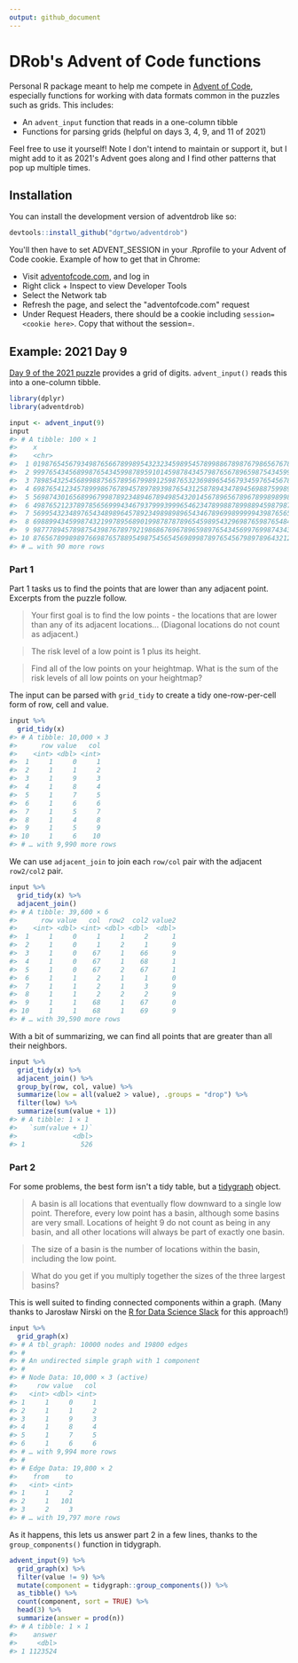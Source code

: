 ```yaml
---
output: github_document
---
```


<!-- README.md is generated from README.Rmd. Please edit that file -->



# DRob's Advent of Code functions

<!-- badges: start -->
<!-- badges: end -->

Personal R package meant to help me compete in [Advent of Code](https://adventofcode.com/), especially functions for working with data formats common in the puzzles such as grids. This includes:

* An `advent_input` function that reads in a one-column tibble
* Functions for parsing grids (helpful on days 3, 4, 9, and 11 of 2021)

Feel free to use it yourself! Note I don't intend to maintain or support it, but I might add to it as 2021's Advent goes along and I find other patterns that pop up multiple times.

## Installation

You can install the development version of adventdrob like so:

``` r
devtools::install_github("dgrtwo/adventdrob")
```

You'll then have to set ADVENT_SESSION in your .Rprofile to your Advent of Code cookie. Example of how to get that in Chrome:

* Visit [adventofcode.com](https://adventofcode.com/), and log in
* Right click + Inspect to view Developer Tools
* Select the Network tab
* Refresh the page, and select the "adventofcode.com" request
* Under Request Headers, there should be a cookie including `session=<cookie here>`. Copy that without the session=.

## Example: 2021 Day 9

[Day 9 of the 2021 puzzle](https://adventofcode.com/2021/day/9) provides a grid of digits. `advent_input()` reads this into a one-column tibble.


```r
library(dplyr)
library(adventdrob)

input <- advent_input(9)
input
#> # A tibble: 100 × 1
#>    x                                                                                                   
#>    <chr>                                                                                               
#>  1 0198765456793498765667899895432323459895457899886789876798656767890198989323997654321296543219876545
#>  2 9997654345689987654345998789591014598784345798765678965987543459921987978919876543210989694998765432
#>  3 7898543254568998875657895679989125987653236989654567934597654567899876869899989874349978989899654321
#>  4 6987654123457899986767894578978939876543125878943478945698875998954945756789999965498769876789965432
#>  5 5698743016568996799878923489467894985432014567896567896789989899893234545678999876987658765679896545
#>  6 4987652123789785656999434679379993999654623478998878998894598798789101234567893989876543434598789956
#>  7 5699543234897654348989645789234989898965434678969989999943987656578992345778932398765432125987679897
#>  8 6988994345998743219978956890199878787896545989543296987659876548467889476799321459989521019876565689
#>  9 9877789457898754398767897921986867696789659897654345699769987434345678987896430124987632129865434578
#> 10 8765678998989766987657889549875456545698998789765456798978964321234589398989945786798747634987521289
#> # … with 90 more rows
```

### Part 1

Part 1 tasks us to find the points that are lower than any adjacent point. Excerpts from the puzzle follow.

> Your first goal is to find the low points - the locations that are lower than any of its adjacent locations... (Diagonal locations do not count as adjacent.)

> The risk level of a low point is 1 plus its height.

> Find all of the low points on your heightmap. What is the sum of the risk levels of all low points on your heightmap?

The input can be parsed with `grid_tidy` to create a tidy one-row-per-cell form of row, cell and value.


```r
input %>%
  grid_tidy(x)
#> # A tibble: 10,000 × 3
#>      row value   col
#>    <int> <dbl> <int>
#>  1     1     0     1
#>  2     1     1     2
#>  3     1     9     3
#>  4     1     8     4
#>  5     1     7     5
#>  6     1     6     6
#>  7     1     5     7
#>  8     1     4     8
#>  9     1     5     9
#> 10     1     6    10
#> # … with 9,990 more rows
```

We can use `adjacent_join` to join each `row/col` pair with the adjacent `row2/col2` pair.


```r
input %>%
  grid_tidy(x) %>%
  adjacent_join()
#> # A tibble: 39,600 × 6
#>      row value   col  row2  col2 value2
#>    <int> <dbl> <int> <dbl> <dbl>  <dbl>
#>  1     1     0     1     1     2      1
#>  2     1     0     1     2     1      9
#>  3     1     0    67     1    66      9
#>  4     1     0    67     1    68      1
#>  5     1     0    67     2    67      1
#>  6     1     1     2     1     1      0
#>  7     1     1     2     1     3      9
#>  8     1     1     2     2     2      9
#>  9     1     1    68     1    67      0
#> 10     1     1    68     1    69      9
#> # … with 39,590 more rows
```

With a bit of summarizing, we can find all points that are greater than all their neighbors.


```r
input %>%
  grid_tidy(x) %>%
  adjacent_join() %>%
  group_by(row, col, value) %>%
  summarize(low = all(value2 > value), .groups = "drop") %>%
  filter(low) %>%
  summarize(sum(value + 1))
#> # A tibble: 1 × 1
#>   `sum(value + 1)`
#>              <dbl>
#> 1              526
```

### Part 2

For some problems, the best form isn't a tidy table, but a [tidygraph](https://github.com/thomasp85/tidygraph) object.

> A basin is all locations that eventually flow downward to a single low point. Therefore, every low point has a basin, although some basins are very small. Locations of height 9 do not count as being in any basin, and all other locations will always be part of exactly one basin.

> The size of a basin is the number of locations within the basin, including the low point.

> What do you get if you multiply together the sizes of the three largest basins?

This is well suited to finding connected components within a graph. (Many thanks to Jarosław Nirski on the [R for Data Science Slack](https://rfordatascience.slack.com/) for this approach!)


```r
input %>%
  grid_graph(x)
#> # A tbl_graph: 10000 nodes and 19800 edges
#> #
#> # An undirected simple graph with 1 component
#> #
#> # Node Data: 10,000 × 3 (active)
#>     row value   col
#>   <int> <dbl> <int>
#> 1     1     0     1
#> 2     1     1     2
#> 3     1     9     3
#> 4     1     8     4
#> 5     1     7     5
#> 6     1     6     6
#> # … with 9,994 more rows
#> #
#> # Edge Data: 19,800 × 2
#>    from    to
#>   <int> <int>
#> 1     1     2
#> 2     1   101
#> 3     2     3
#> # … with 19,797 more rows
```

As it happens, this lets us answer part 2 in a few lines, thanks to the `group_components()` function in tidygraph.


```r
advent_input(9) %>%
  grid_graph(x) %>%
  filter(value != 9) %>%
  mutate(component = tidygraph::group_components()) %>%
  as_tibble() %>%
  count(component, sort = TRUE) %>%
  head(3) %>%
  summarize(answer = prod(n))
#> # A tibble: 1 × 1
#>    answer
#>     <dbl>
#> 1 1123524
```

